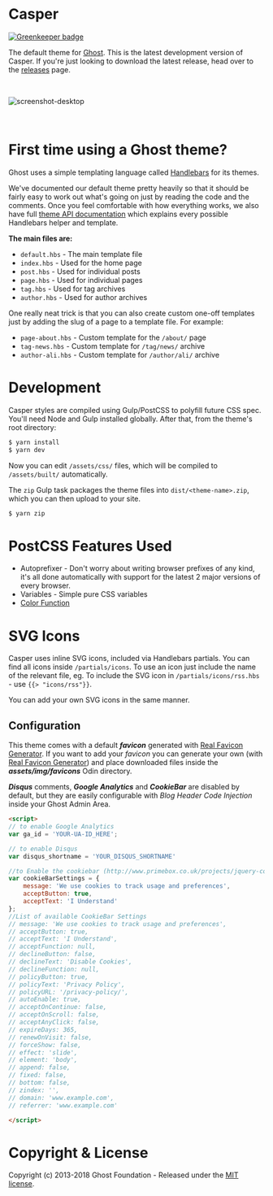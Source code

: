 # Casper

[![Greenkeeper badge](https://badges.greenkeeper.io/mmornati/Casper.svg)](https://greenkeeper.io/)

The default theme for [Ghost](http://github.com/tryghost/ghost/). This is the latest development version of Casper. If you're just looking to download the latest release, head over to the [releases](https://github.com/TryGhost/Casper/releases) page.

&nbsp;

![screenshot-desktop](https://user-images.githubusercontent.com/120485/27221326-1e31d326-5280-11e7-866d-82d550a7683b.jpg)

&nbsp;

# First time using a Ghost theme?

Ghost uses a simple templating language called [Handlebars](http://handlebarsjs.com/) for its themes.

We've documented our default theme pretty heavily so that it should be fairly easy to work out what's going on just by reading the code and the comments. Once you feel comfortable with how everything works, we also have full [theme API documentation](https://themes.ghost.org) which explains every possible Handlebars helper and template.

**The main files are:**

- `default.hbs` - The main template file
- `index.hbs` - Used for the home page
- `post.hbs` - Used for individual posts
- `page.hbs` - Used for individual pages
- `tag.hbs` - Used for tag archives
- `author.hbs` - Used for author archives

One really neat trick is that you can also create custom one-off templates just by adding the slug of a page to a template file. For example:

- `page-about.hbs` - Custom template for the `/about/` page
- `tag-news.hbs` - Custom template for `/tag/news/` archive
- `author-ali.hbs` - Custom template for `/author/ali/` archive


# Development

Casper styles are compiled using Gulp/PostCSS to polyfill future CSS spec. You'll need Node and Gulp installed globally. After that, from the theme's root directory:

```bash
$ yarn install
$ yarn dev
```

Now you can edit `/assets/css/` files, which will be compiled to `/assets/built/` automatically.

The `zip` Gulp task packages the theme files into `dist/<theme-name>.zip`, which you can then upload to your site.

```bash
$ yarn zip
```

# PostCSS Features Used

- Autoprefixer - Don't worry about writing browser prefixes of any kind, it's all done automatically with support for the latest 2 major versions of every browser.
- Variables - Simple pure CSS variables
- [Color Function](https://github.com/postcss/postcss-color-function)


# SVG Icons

Casper uses inline SVG icons, included via Handlebars partials. You can find all icons inside `/partials/icons`. To use an icon just include the name of the relevant file, eg. To include the SVG icon in `/partials/icons/rss.hbs` - use `{{> "icons/rss"}}`.

You can add your own SVG icons in the same manner.

## Configuration
This theme comes with a default ***favicon*** generated with [Real Favicon Generator](http://realfavicongenerator.net). If you want to add your *favicon* you can generate your own (with [Real Favicon Generator](http://realfavicongenerator.net)) and place downloaded files inside the ***assets/img/favicons*** Odin directory.

***Disqus*** comments, ***Google Analytics*** and ***CookieBar*** are disabled by default, but they are easily configurable with *Blog Header Code Injection* inside your Ghost Admin Area.

```html
<script>
// to enable Google Analytics
var ga_id = 'YOUR-UA-ID_HERE';

// to enable Disqus
var disqus_shortname = 'YOUR_DISQUS_SHORTNAME'

//to Enable the cookiebar (http://www.primebox.co.uk/projects/jquery-cookiebar/)
var cookieBarSettings = {
    message: 'We use cookies to track usage and preferences',
	acceptButton: true,
	acceptText: 'I Understand'
};
//List of available CookieBar Settings
// message: 'We use cookies to track usage and preferences',
// acceptButton: true,
// acceptText: 'I Understand',
// acceptFunction: null,
// declineButton: false,
// declineText: 'Disable Cookies',
// declineFunction: null,
// policyButton: true,
// policyText: 'Privacy Policy',
// policyURL: '/privacy-policy/',
// autoEnable: true,
// acceptOnContinue: false,
// acceptOnScroll: false,
// acceptAnyClick: false,
// expireDays: 365,
// renewOnVisit: false,
// forceShow: false,
// effect: 'slide',
// element: 'body',
// append: false,
// fixed: false,
// bottom: false,
// zindex: '',
// domain: 'www.example.com',
// referrer: 'www.example.com'

</script>
```


# Copyright & License

Copyright (c) 2013-2018 Ghost Foundation - Released under the [MIT license](LICENSE).
